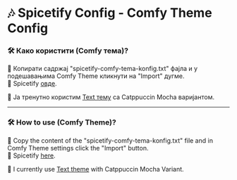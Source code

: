 # 🎶 Spicetify Config - Comfy Theme Config

### 🛠️ Како користити (Comfy тема)?

🔸 Копирати садржај "spicetify-comfy-tema-konfig.txt" фајла и у подешавањима Comfy Theme кликнути на "Import" дугме.  
🔗 Spicetify [овде](https://github.com/spicetify).

📌 Ја тренутно користим [Text тему](https://github.com/spicetify/spicetify-themes/tree/master/text) са Catppuccin Mocha варијантом.

---

### 🛠️ How to use (Comfy Theme)?

🔸 Copy the content of the "spicetify-comfy-tema-konfig.txt" file and in Comfy Theme settings click the "Import" button.  
🔗 Spicetify [here](https://github.com/spicetify).

📌 I currently use [Text theme](https://github.com/spicetify/spicetify-themes/tree/master/text) with Catppuccin Mocha Variant.
